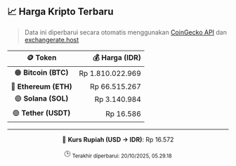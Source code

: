 

<!-- HARGA_KRIPTO -->
## 📈 Harga Kripto Terbaru

> Data ini diperbarui secara otomatis menggunakan [CoinGecko API](https://www.coingecko.com/) dan [exchangerate.host](https://exchangerate.host/)

<div align="center">

| 🪙 Token | 💰 Harga (IDR) |
|:------:|---------------:|
| 🟠 **Bitcoin (BTC)**   | Rp 1.810.022.969 |
| 🔵 **Ethereum (ETH)**  | Rp 66.515.267 |
| 🟣 **Solana (SOL)**    | Rp 3.140.984 |
| 🟢 **Tether (USDT)**   | Rp 16.586 |

---

💱 **Kurs Rupiah (USD → IDR)**: Rp 16.572

🕒 <sub>Terakhir diperbarui: 20/10/2025, 05.29.18</sub>

</div>
<!-- /HARGA_KRIPTO -->